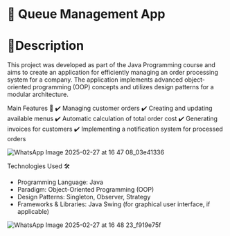 # 📌 Queue Management App

# 🚀Description
This project was developed as part of the Java Programming course and aims to create an application for efficiently managing an order processing system for a company. The application implements advanced object-oriented programming (OOP) concepts and utilizes design patterns for a modular architecture.

Main Features 🚀
✔️ Managing customer orders
✔️ Creating and updating available menus
✔️ Automatic calculation of total order cost
✔️ Generating invoices for customers
✔️ Implementing a notification system for processed orders

![WhatsApp Image 2025-02-27 at 16 47 08_03e41336](https://github.com/user-attachments/assets/253fd357-56dd-4238-9b47-b9327b5ade08)

Technologies Used 🛠️
* Programming Language: Java
* Paradigm: Object-Oriented Programming (OOP)
* Design Patterns: Singleton, Observer, Strategy
* Frameworks & Libraries: Java Swing (for graphical user interface, if applicable)

![WhatsApp Image 2025-02-27 at 16 48 23_f919e75f](https://github.com/user-attachments/assets/cedc4346-5904-4547-9379-4df06847eb38)

